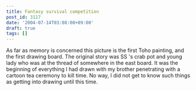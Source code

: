 ```yaml
---
title: Fantasy survival competition
post_id: 3117
date: '2004-07-14T03:08:00+09:00'
draft: true
tags: []
---
```


As far as memory is concerned this picture is the first Toho painting, and the first drawing board. The original story was SS 's crab pot and young lady who was at the thread of somewhere in the east board. It was the beginning of everything I had drawn with my brother penetrating with a cartoon tea ceremony to kill time. No way, I did not get to know such things as getting into drawing until this time.
